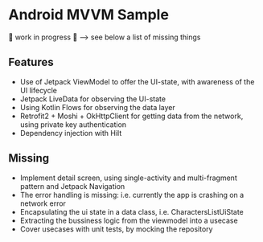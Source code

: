 # Android MVVM Sample

🚧 work in progress 🚧 --> see below a list of missing things

## Features

- Use of Jetpack ViewModel to offer the UI-state, with awareness of the UI lifecycle
- Jetpack LiveData for observing the UI-state
- Using Kotlin Flows for observing the data layer
- Retrofit2 + Moshi + OkHttpClient for getting data from the network, using private key authentication
- Dependency injection with Hilt

## Missing

- Implement detail screen, using single-activity and multi-fragment pattern and Jetpack Navigation
- The error handling is missing: i.e. currently the app is crashing on a network error
- Encapsulating the ui state in a data class, i.e. CharactersListUiState
- Extracting the bussiness logic from the viewmodel into a usecase
- Cover usecases with unit tests, by mocking the repository
